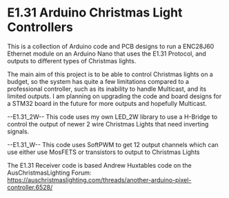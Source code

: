 # E1.31 Arduino Christmas Light Controllers
This is a collection of Arduino code and PCB designs to run a ENC28J60 Ethernet module on an Arduino Nano that uses the E1.31 Protocol, and outputs to different types of Christmas lights.

The main aim of this project is to be able to control Christmas lights on a budget, so the system has quite a few limitations compared to a professional controller, such as its inability to handle Multicast, and its limited outputs. I am planning on upgrading the code and board designs for a STM32 board in the future for more outputs and hopefully Multicast.

--E1.31_2W--
This code uses my own LED_2W library to use a H-Bridge to control the output
of newer 2 wire Christmas Lights that need inverting signals.

--E1.31_W--
This code uses SoftPWM to get 12 output channels which can use either
use MosFETS or transistors to output to Christmas Lights

The E1.31 Receiver code is based Andrew Huxtables code on the AusChristmasLighting Forum:
https://auschristmaslighting.com/threads/another-arduino-pixel-controller.6528/
